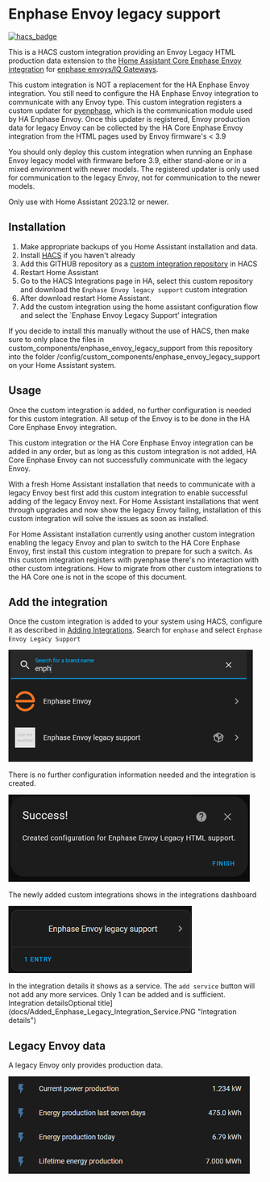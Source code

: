 # Enphase Envoy legacy support

[![hacs_badge](https://img.shields.io/badge/HACS-Custom-41BDF5.svg?style=for-the-badge)](https://github.com/hacs/integration#readme)

This is a HACS custom integration providing an Envoy Legacy HTML production data extension to the [Home Assistant Core Enphase Envoy integration](https://www.home-assistant.io/integrations/enphase_envoy) for [enphase envoys/IQ Gateways](https://enphase.com/en-us/products-and-services/envoy-and-combiner).

This custom integration is NOT a replacement for the HA Enphase Envoy integration. You still need to configure the HA Enphase Envoy integration to communicate with any Envoy type. This custom integration registers a custom updater for [pyenphase](https://github.com/pyenphase/pyenphase), which is the communication module used by HA Enphase Envoy. Once this updater is registered, Envoy production data for legacy Envoy can be collected by the HA Core Enphase Envoy integration from the HTML pages used by Envoy firmware's < 3.9

You should only deploy this custom integration when running an Enphase Envoy legacy model with firmware before 3.9, either stand-alone or in a mixed environment with newer models. The registered updater is only used for communication to the legacy Envoy, not for communication to the newer models.

Only use with Home Assistant 2023.12 or newer.

## Installation

1. Make appropriate backups of you Home Assistant installation and data.
2. Install [HACS](https://hacs.xyz/) if you haven't already
3. Add this GITHUB repository as a [custom integration repository](https://hacs.xyz/docs/faq/custom_repositories) in HACS
4. Restart Home Assistant
5. Go to the HACS Integrations page in HA, select this custom repository and download the `Enphase Envoy legacy support` custom integration
6. After download restart Home Assistant.
7. Add the custom integration using the home assistant configuration flow and select the `Enphase Envoy Legacy Support' integration

If you decide to install this manually without the use of HACS, then make sure to only place the files in custom_components/enphase_envoy_legacy_support from this repository into the folder /config/custom_components/enphase_envoy_legacy_support on your Home Assistant system.

## Usage

Once the custom integration is added, no further configuration is needed for this custom integration. All setup of the Envoy is to be done in the HA Core Enphase Envoy integration.

This custom integration or the HA Core Enphase Envoy integration can be added in any order, but as long as this custom integration is not added, HA Core Enphase Envoy can not successfully communicate with the legacy Envoy.

With a fresh Home Assistant installation that needs to communicate with a legacy Envoy best first add this custom integration to enable successful adding of the legacy Envoy next. For Home Assistant installations that went through upgrades and now show the legacy Envoy failing, installation of this custom integration will solve the issues as soon as installed.

For Home Assistant installation currently using another custom integration enabling the legacy Envoy and plan to switch to the HA Core Enphase Envoy, first install this custom integration to prepare for such a switch. As this custom integration registers with pyenphase there's no interaction with other custom integrations. How to migrate from other custom integrations to the HA Core one is not in the scope of this document.

## Add the integration

Once the custom integration is added to your system using HACS, configure it as described in [Adding Integrations](https://www.home-assistant.io/getting-started/integration/). Search for `enphase` and select `Enphase Envoy Legacy Support`

![picture of Search for Enphase integrations](docs/Add_Enphase_Legacy_Integration.PNG "Search for Enphase integrations")

There is no further configuration information needed and the integration is created.

![picture of Custom integration configured](docs/Add_Enphase_Legacy_Integration+done.PNG "Custom integration configured")

The newly added custom integrations shows in the integrations dashboard

![picture of configured custom integration in integrations dashboard](docs/Added_Enphase_Legacy_Integration.PNG "configured custom integration in integrations dashboard")

In the integration details it shows as a service. The `add service` button will not add any more services. Only 1 can be added and is sufficient.
Integration detailsOptional title](docs/Added_Enphase_Legacy_Integration_Service.PNG "Integration details")

## Legacy Envoy data

A legacy Envoy only provides production data.

![picture of Envoy Legacy entities](docs/Added_Enphase_Legacy_Integration_Entities.PNG "Envoy Legacy entities")
